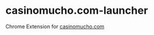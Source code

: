 # casinomucho.com-launcher
Chrome Extension for <a href="https://casinomucho.com">casinomucho.com</a>
